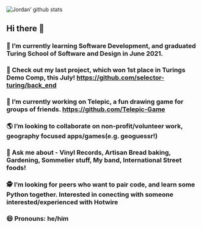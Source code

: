 ![Jordan’ github stats](https://github-readme-stats.vercel.app/api?username=jordanfbeck0528&show_icons=true&theme=tokyonight)
## Hi there 👋

 ### 🌱 I’m currently learning Software Development, and graduated Turing School of Software and Design in June 2021.
 ### 🥇 Check out my last project, which won 1st place in Turings Demo Comp, this July! https://github.com/selector-turing/back_end
 ### 🔭 I’m currently working on Telepic, a fun drawing game for groups of friends. https://github.com/Telepic-Game 
 ### 🌎 I’m looking to collaborate on non-profit/volunteer work, geography focused apps/games(e.g. geoguessr!)
 ### 🥟 Ask me about - Vinyl Records, Artisan Bread baking, Gardening, Sommelier stuff, My band, International Street foods! 
 ### 🕵 I’m looking for peers who want to pair code, and learn some Python together. Interested in conecting with someone interested/experienced with Hotwire
 ### 😄 Pronouns: he/him

<!--
**jordanfbeck0528/jordanfbeck0528** is a ✨ _special_ ✨ repository because its `README.md` (this file) appears on your GitHub profile. https://github.com/anuraghazra/github-readme-stats



Here are some ideas to get you started:

- 🔭 I’m currently working on ...
- 🌱 I’m currently learning ...
- 👯 I’m looking to collaborate on ...
- 🤔 I’m looking for help with ...
- 💬 Ask me about ...
- 📫 How to reach me: ...
- 😄 Pronouns: ...
- ⚡ Fun fact: ...
-->
